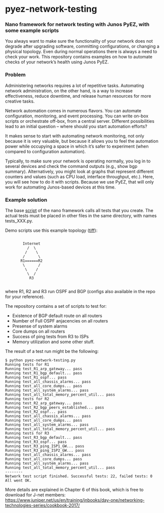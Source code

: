 # pyez-network-testing

### Nano framework for network testing with Junos PyEZ, with some example scripts

You always want to make sure the functionality of your network does not degrade after upgrading software, committing configurations, or
changing a physical topology. Even during normal operations there is always a need to check your work. This repository contains examples on how to automate checks of your network’s health using Junos PyEZ.

### Problem

Administering networks requires a lot of repetitive tasks. Automating network administration, on the other hand, is a way to increase effectiveness, reduce downtime, and release human resources for more creative tasks. 

Network automation comes in numerous flavors. You can automate configuration, monitoring, and event processing. You can write on-box
scripts or orchestrate off-box, from a central server. Different possibilities lead to an initial question – where should you start automation efforts?

It makes sense to start with automating network monitoring, not only because it is very valuable, but because it allows you to feel the automation power while occupying a space in which it’s safer to experiment (when compared to configuration automation).

Typically, to make sure your network is operating normally, you log in to several devices and check the command outputs (e.g., show bgp
summary). Alternatively, you might look at graphs that represent different counters and values (such as CPU load, interface throughput, etc.). Here, you will see how to do it with scripts. Because we use PyEZ, that will only work for automating Junos-based devices at this time.

### Example solution

The base [script](https://github.com/pklimai/pyez-network-testing/blob/master/pyez-network-testing.py) of the nano framework calls all tests that you create. The actual tests must be placed in other files in the same directory, with names tests_XXX.py. 

Demo scripts use this example topology ([tiff](https://github.com/pklimai/pyez-network-testing/blob/master/TOPOLOGY/example-network-topology.tif)):
```

        Internet
          /  \
         /    \
        /      \
       R1======R2
        \      /
         \    /
          \  /
           R3
           
```
where R1, R2 and R3 run OSPF and BGP (configs also available in the repo for your reference).

The repository contains a set of scripts to test for:
- Existence of BGP default route on all routers
- Number of Full OSPF anjacencies on all routers
- Presense of system alarms
- Core dumps on all routers
- Success of ping tests from R3 to ISPs
- Memory utilization
and some other stuff.

The result of a test run might be the following:

```
$ python pyez-network-testing.py
Running tests for R1
Running test_R1_arp_gateway... pass
Running test_R1_bgp_default... pass
Running test_R1_ospf... pass
Running test_all_chassis_alarms... pass
Running test_all_core_dumps... pass
Running test_all_system_alarms... pass
Running test_all_total_memory_percent_util... pass
Running tests for R2
Running test_R2_arp_gateway... pass
Running test_R2_bgp_peers_established... pass
Running test_R2_ospf... pass
Running test_all_chassis_alarms... pass
Running test_all_core_dumps... pass
Running test_all_system_alarms... pass
Running test_all_total_memory_percent_util... pass
Running tests for R3
Running test_R3_bgp_default... pass
Running test_R3_ospf... pass
Running test_R3_ping_ISP1_GW... pass
Running test_R3_ping_ISP2_GW... pass
Running test_all_chassis_alarms... pass
Running test_all_core_dumps... pass
Running test_all_system_alarms... pass
Running test_all_total_memory_percent_util... pass
--------
Network test script finished. Successful tests: 22, failed tests: 0
All went OK.
```

More details are explained in Chapter 6 of this book, which is free to download for J-net members:
https://www.juniper.net/us/en/training/jnbooks/day-one/networking-technologies-series/cookbook-2017/

